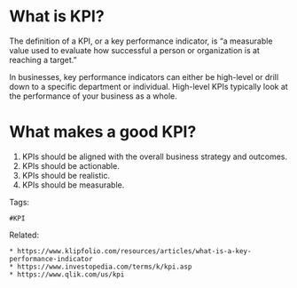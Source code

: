 # What is KPI?

The definition of a KPI, or a key performance indicator, is “a
measurable value used to evaluate how successful a person or
organization is at reaching a target.”

In businesses, key performance indicators can either be high-level or
drill down to a specific department or individual. High-level KPIs
typically look at the performance of your business as a whole.

# What makes a good KPI?

1. KPIs should be aligned with the overall business strategy and
   outcomes.
1. KPIs should be actionable.
1. KPIs should be realistic.
1. KPIs should be measurable.

Tags:
```
#KPI
```

Related:
```
* https://www.klipfolio.com/resources/articles/what-is-a-key-performance-indicator
* https://www.investopedia.com/terms/k/kpi.asp
* https://www.qlik.com/us/kpi
```
